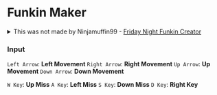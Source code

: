 # Funkin Maker
<details>
  <summary>This was not made by Ninjamuffin99 - <a target="blank_" href="https://ninja-muffin24.itch.io/funkin">Friday Night Funkin Creator</a></summary>
  On <a target="blank_" href="https://ninja-muffin24.itch.io/">Ninjamuffin99</a>'s Itch Page you can find all of his games!
</details>

### Input
`Left Arrow`: **Left Movement**
`Right Arrow`: **Right Movement**
`Up Arrow`: **Up Movement**
`Down Arrow`: **Down Movement**

`W Key`: **Up Miss**
`A Key`: **Left Miss**
`S Key`: **Down Miss**
`D Key`: **Right Key**